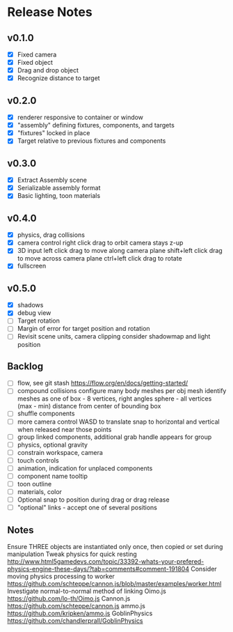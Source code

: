 # Release Notes

## v0.1.0
- [x] Fixed camera
- [x] Fixed object
- [x] Drag and drop object
- [x] Recognize distance to target

## v0.2.0
- [x] renderer responsive to container or window
- [x] "assembly" defining fixtures, components, and targets
- [x] "fixtures" locked in place
- [x] Target relative to previous fixtures and components

## v0.3.0
- [x] Extract Assembly scene
- [x] Serializable assembly format
- [x] Basic lighting, toon materials

## v0.4.0
- [x] physics, drag collisions
- [x] camera control
    right click drag to orbit
    camera stays z-up
- [x] 3D input
    left click drag to move along camera plane
    shift+left click drag to move across camera plane
    ctrl+left click drag to rotate
- [x] fullscreen

## v0.5.0
- [x] shadows
- [x] debug view
- [ ] Target rotation
- [ ] Margin of error for target position and rotation
- [ ] Revisit scene units, camera clipping
    consider shadowmap and light position

## Backlog
- [ ] flow, see git stash https://flow.org/en/docs/getting-started/
- [ ] compound collisions
    configure many body meshes per obj mesh
    identify meshes as one of
      box - 8 vertices, right angles
      sphere - all vertices (max - min) distance from center of bounding box
- [ ] shuffle components
- [ ] more camera control
    WASD to translate
    snap to horizontal and vertical when released near those points
- [ ] group linked components, additional grab handle appears for group
- [ ] physics, optional gravity
- [ ] constrain workspace, camera
- [ ] touch controls
- [ ] animation, indication for unplaced components
- [ ] component name tooltip
- [ ] toon outline
- [ ] materials, color
- [ ] Optional snap to position during drag or drag release
- [ ] "optional" links - accept one of several positions

## Notes

Ensure THREE objects are instantiated only once, then copied or set during manipulation
Tweak physics for quick resting http://www.html5gamedevs.com/topic/33392-whats-your-prefered-physics-engine-these-days/?tab=comments#comment-191804
Consider moving physics processing to worker https://github.com/schteppe/cannon.js/blob/master/examples/worker.html
Investigate normal-to-normal method of linking
Oimo.js https://github.com/lo-th/Oimo.js
Cannon.js https://github.com/schteppe/cannon.js
ammo.js https://github.com/kripken/ammo.js
GoblinPhysics https://github.com/chandlerprall/GoblinPhysics
